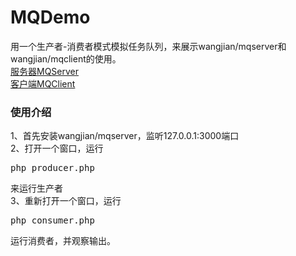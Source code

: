 # MQDemo
用一个生产者-消费者模式模拟任务队列，来展示wangjian/mqserver和wangjian/mqclient的使用。<br />
[服务器MQServer](https://github.com/wangsir0624/MQServer/)<br />
[客户端MQClient](https://github.com/wangsir0624/MQClient/)

### 使用介绍
1、首先安装wangjian/mqserver，监听127.0.0.1:3000端口<br />2、打开一个窗口，运行
<pre>php producer.php</pre>
来运行生产者<br />3、重新打开一个窗口，运行
<pre>php consumer.php</pre>
运行消费者，并观察输出。


